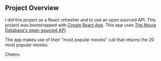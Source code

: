 ## Project Overview

I did this project as a React refresher and to use an open sourced API. This project was bootstrapped with [Create React App](https://github.com/facebook/create-react-app). This app uses [The Movie Database's open-sourced API](https://developers.themoviedb.org/3/getting-started/introduction).

The app makes use of their "most popular movies" call that returns the 20 most popular movies.

Cheers
